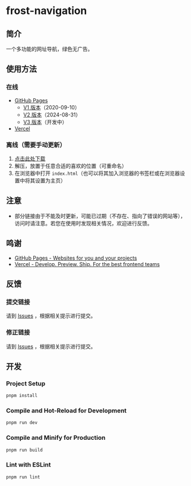 # frost-navigation

## 简介

一个多功能的网址导航，绿色无广告。

## 使用方法

### 在线

- [GitHub Pages](https://frost-zx.github.io/frost-navigation/)
  - [V1 版本](https://frost-zx.github.io/frost-navigation/v1/)（2020-09-10）
  - [V2 版本](https://frost-zx.github.io/frost-navigation/v2/)（2024-08-31）
  - [V3 版本](https://frost-zx.github.io/frost-navigation/v3/)（开发中）
- [Vercel](https://frost-navigation.vercel.app/)

### 离线（需要手动更新）

1. [点击此处下载](https://github.com/Frost-ZX/frost-navigation/archive/gh-pages.zip)
2. 解压，放置于任意合适的喜欢的位置（可重命名）
2. 在浏览器中打开 `index.html`（也可以将其加入浏览器的书签栏或在浏览器设置中将其设置为主页）

## 注意

- 部分链接由于不能及时更新，可能已过期（不存在、指向了错误的网站等），访问时请注意。若您在使用时发现相关情况，欢迎进行反馈。

## 鸣谢

- [GitHub Pages - Websites for you and your projects](https://pages.github.com/)
- [Vercel - Develop. Preview. Ship. For the best frontend teams](https://vercel.com/)

## 反馈

### 提交链接

请到 [Issues](https://github.com/Frost-ZX/frost-navigation/issues) ，根据相关提示进行提交。

### 修正链接

请到 [Issues](https://github.com/Frost-ZX/frost-navigation/issues) ，根据相关提示进行提交。

## 开发

### Project Setup

```sh
pnpm install
```

### Compile and Hot-Reload for Development

```sh
pnpm run dev
```

### Compile and Minify for Production

```sh
pnpm run build
```

### Lint with ESLint

```sh
pnpm run lint
```
